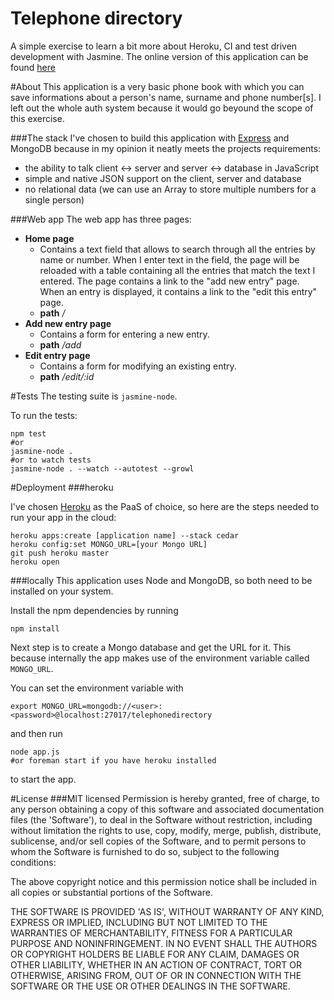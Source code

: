 Telephone directory
=============
A simple exercise to learn a bit more about Heroku, CI and test driven development with Jasmine.
The online version of this application can be found [here](http://telephone-directory.herokuapp.com/)




#About
This application is a very basic phone book with which you can save informations about a person's name, surname and phone number[s].
I left out the whole auth system because it would go beyound the scope of this exercise.

###The stack
I've chosen to build this application with [Express](http://expressjs.com/)  and MongoDB because in my opinion it neatly meets the projects requirements:

- the ability to talk client <-> server and server <-> database in JavaScript
- simple and native JSON support on the client, server and database
- no relational data (we can use an Array to store multiple numbers for a single person)

###Web app
The web app has three pages:

- __Home page__
    - Contains a text field that allows to search through all the entries by name or number. When I enter text in the field, the page will be reloaded with a table containing all the entries that match the text I entered. The page contains a link to the "add new entry" page. When an entry is displayed, it contains a link to the "edit this entry" page.
    - **path**  */*
- __Add new entry page__
    - Contains a form for entering a new entry.
    - **path**  */add*
- __Edit entry page__
    - Contains a form for modifying an existing entry.
    - **path**  */edit/:id*




#Tests
The testing suite is `jasmine-node`.

To run the tests:

```
npm test
#or
jasmine-node .
#or to watch tests
jasmine-node . --watch --autotest --growl
```




#Deployment
###heroku

I've chosen [Heroku](https://heroku.com) as the PaaS of choice, so here are the steps needed to run your app in the cloud:

```
heroku apps:create [application name] --stack cedar
heroku config:set MONGO_URL=[your Mongo URL]
git push heroku master
heroku open
```


###locally
This application uses Node and MongoDB, so both need to be installed on your system.

Install the npm dependencies by running

```
npm install
```

Next step is to create a Mongo database and get the URL for it.
This because internally the app makes use of the environment variable called `MONGO_URL`.

You can set the environment variable with

```
export MONGO_URL=mongodb://<user>:<password>@localhost:27017/telephonedirectory
```

and then run

```
node app.js
#or foreman start if you have heroku installed
```

to start the app.







#License
###MIT licensed
Permission is hereby granted, free of charge, to any person obtaining a copy of this software and associated documentation files (the 'Software'), to deal in the Software without restriction, including without limitation the rights to use, copy, modify, merge, publish, distribute, sublicense, and/or sell copies of the Software, and to permit persons to whom the Software is furnished to do so, subject to the following conditions:

The above copyright notice and this permission notice shall be included in all copies or substantial portions of the Software.

THE SOFTWARE IS PROVIDED 'AS IS', WITHOUT WARRANTY OF ANY KIND, EXPRESS OR IMPLIED, INCLUDING BUT NOT LIMITED TO THE WARRANTIES OF MERCHANTABILITY, FITNESS FOR A PARTICULAR PURPOSE AND NONINFRINGEMENT. IN NO EVENT SHALL THE AUTHORS OR COPYRIGHT HOLDERS BE LIABLE FOR ANY CLAIM, DAMAGES OR OTHER LIABILITY, WHETHER IN AN ACTION OF CONTRACT, TORT OR OTHERWISE, ARISING FROM, OUT OF OR IN CONNECTION WITH THE SOFTWARE OR THE USE OR OTHER DEALINGS IN THE SOFTWARE.
